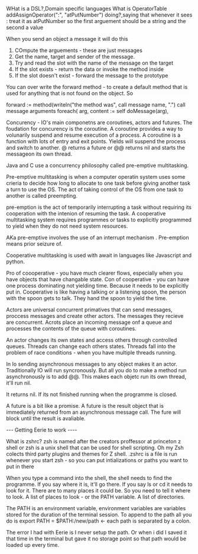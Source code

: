 WHat is a DSL?,Domain specific languages
What is OperatorTable addAssignOperator(":", "atPutNumber") doing?,saying that whenever it sees : treat it as atPutNumber so the first arguement should be a string and the second a value

When you send an object a message it will do this
1) COmpute the arguements - these are just messages
2) Get the name, target and sender of the message. 
3) Try and read the slot with the name of the message on the target
4) If the slot exists - return the data or invoke the method inside
5) If the slot doesn't exist - forward the message to the prototype

You can over write the forward method - to create a default method that is used for anything that is not found on the object. 
So 

forward := method(writeln("the method was", call message name, ".")
                  call message arguments foreach(
		     arg,
		     content := self doMessage(arg),

Concurency - IO's main componetns are coroutines, actors and futures. 
The foudation for concurency is the coroutine. A coroutine provides a way to volunarily suspend and resume execution of a process. 
A coroutine is a function with lots of entry and exit points. Yields will suspend the process and switch to another. 
@ returns a future or @@ returns nil and starts the messageon its own thread. 

Java and C use a concurrency philosophy called pre-emptive multitasking. 

Pre-emptive multitasking is when a computer operatin system uses some crieria to decide how long to allocate to one task before giving another task a turn to use the OS. The act of taking control of the OS from one task to another is called preempting. 

pre-emption is the act of temporarily interrupting a task without requiring its cooperation with the intenion of resuming the task. 
A cooperative multitasking system requires programmes or tasks to explicitly programmed to yield when they do not need system resources.

AKa pre-emptive involves the use of an interrupt mechanism . 
Pre-emption means prior seizure of. 

Cooperative multitasking is used with await in languages like Javascript and python.

Pro of coooperative - you have much clearer flows, especially when you have objects that have changable state. 
Con of cooperative - you can have one process dominating not yielding time. Because it needs to be explicitly put in. 
Cooperative is like having a talking or a listening spoon, the person with the spoon gets to talk. They hand the spoon to yield the time.

Actors are universal concurrent primatives that can send messages, proccess messages and create other actors. The messages they recieve are concurrent. Acrots place an incoming message onf a queue and processes the contents of the queue with coroutines.

An actor changes its own states and access others through controlled queues.
Threads can change each others states. Threads fall into the problem of race conditions - when you have multiple threads running. 

In Io sending asynchronous messages to any object makes it an actor. 
Traditionally IO will run syncronously. But all you do to make a method run asynchronously is to add @@. This makes each objetc run its own thread, it'll run nil. 

It returns nil. If its not finished running when the programme is closed. 



A future is a bit like a promise. A future is the result object that is immediately returned from an asynchronous message call. 
The fure will block until the result is avaliable.


--- Getting Eerie to work ----

What is zshrc?
zsh is named after the creators proffessor at princeton
z shell or zsh is a unix shell that can be used for shell scripting. 
Oh my Zsh colects third party plugins and themes for Z shell. 
.zshrc is a file is run whenever you start zsh  - so you can put intializations or paths you want to put in there

When you type a command into the shell, the shell needs to find the programme. If you say where it is, it'll go there. 
If you say ls or cd it needs to look for it. There are to many places it could be. So you need to tell it where to look. 
A list of places to look - or the PATH variable. A list of directories. 

The PATH is an environment variable, environment variables are variables stored for the duration of the terminal session. 
To append to the path all you do is export PATH = $PATH:/new/path  <- each path is separated by a colon. 

The error I had with Eerie is I never setup the path. Or when i did I saved it that time in the terminal but gave it no storage point so that path would be loaded up every time.
